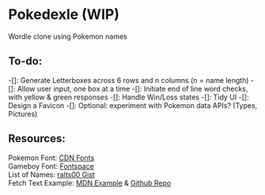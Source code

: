 # Pokedexle (WIP)
 Wordle clone using Pokemon names

## To-do:
-[]: Generate Letterboxes across 6 rows and n columns (n = name length)
-[]: Allow user input, one box at a time
-[]: Initiate end of line word checks, with yellow & green responses
-[]: Handle Win/Loss states
-[]: Tidy UI
-[]: Design a Favicon
-[]: Optional: experiment with Pokemon data APIs? (Types, Pictures)

## Resources:
Pokemon Font: [CDN Fonts](https://www.cdnfonts.com/pokemon-solid.font)\
Gameboy Font: [Fontspace](https://www.fontspace.com/gbboot-font-f2385)\
List of Names: [ralts00 Gist](https://gist.github.com/ralts00/31415709fb34c1b2ec556c396efc3d80)\
Fetch Text Example: [MDN Example](https://mdn.github.io/dom-examples/fetch/fetch-text/) & [Github Repo](https://github.com/mdn/dom-examples/tree/main/fetch/fetch-text)